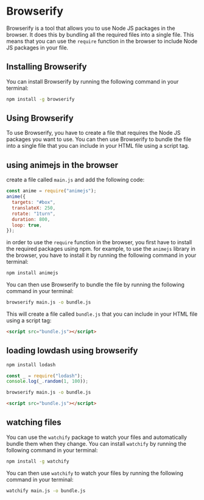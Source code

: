 # Browserify

Browserify is a tool that allows you to use Node JS packages in the browser. It does this by bundling all the required files into a single file. This means that you can use the `require` function in the browser to include Node JS packages in your file.

## Installing Browserify

You can install Browserify by running the following command in your terminal:

```bash
npm install -g browserify
```

## Using Browserify

To use Browserify, you have to create a file that requires the Node JS packages you want to use. You can then use Browserify to bundle the file into a single file that you can include in your HTML file using a script tag.

## using animejs in the browser

create a file called `main.js` and add the following code:

```javascript
const anime = require("animejs");
anime({
  targets: "#box",
  translateX: 250,
  rotate: "1turn",
  duration: 800,
  loop: true,
});
```

in order to use the `require` function in the browser, you first have to install the required packages using npm.
for example, to use the `animejs` library in the browser, you have to install it by running the following command in your terminal:

```bash
npm install animejs
```

You can then use Browserify to bundle the file by running the following command in your terminal:

```bash
browserify main.js -o bundle.js
```

This will create a file called `bundle.js` that you can include in your HTML file using a script tag:

```html
<script src="bundle.js"></script>
```

## loading lowdash using browserify

```bash
npm install lodash
```

```javascript
const _ = require("lodash");
console.log(_.random(1, 100));
```

```bash
browserify main.js -o bundle.js
```

```html
<script src="bundle.js"></script>
```

## watching files

You can use the `watchify` package to watch your files and automatically bundle them when they change. You can install `watchify` by running the following command in your terminal:

```bash
npm install -g watchify
```

You can then use `watchify` to watch your files by running the following command in your terminal:

```bash
watchify main.js -o bundle.js
```





